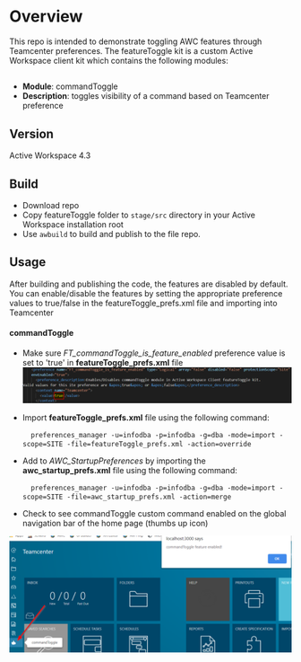 # Overview
This repo is intended to demonstrate toggling AWC features through Teamcenter preferences. The featureToggle kit is a
custom Active Workspace client kit which contains the following modules:

##
* **Module**: commandToggle
* **Description**: toggles visibility of a command based on Teamcenter preference
##

## Version
Active Workspace 4.3

## Build
- Download repo
- Copy featureToggle folder to `stage/src` directory in your Active Workspace installation root
- Use `awbuild` to build and publish to the file repo.

## Usage
After building and publishing the code, the features are disabled by default. You can enable/disable the features by setting the appropriate preference values to true/false in the featureToggle_prefs.xml file and importing into Teamcenter


#### **commandToggle**
* Make sure *FT_commandToggle_is_feature_enabled* preference value is set to 'true' in **featureToggle_prefs.xml** file
![screenshot](/screenshots/commandToggle_pref.png)

* Import **featureToggle_prefs.xml** file using the following command:

        preferences_manager -u=infodba -p=infodba -g=dba -mode=import -scope=SITE -file=featureToggle_prefs.xml -action=override

* Add to *AWC_StartupPreferences* by importing the **awc_startup_prefs.xml** file using the following command:

        preferences_manager -u=infodba -p=infodba -g=dba -mode=import -scope=SITE -file=awc_startup_prefs.xml -action=merge

* Check to see commandToggle custom command enabled on the global navigation bar of the home page (thumbs up icon)

![screenshot](/screenshots/commandToggle_enabled.png)




